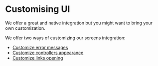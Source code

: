 # Customising UI

We offer a great and native integration but you might want to bring your own customization.

We offer two ways of customizing our screens integration:

* [Customize error messages](errors-and-alerts.md)
* [Customize controllers appearance](controllers-ios.md)
* [Customize links opening](broken-reference)

